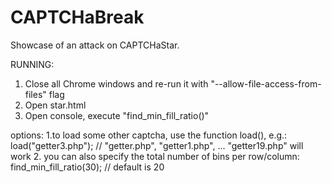 # CAPTCHaBreak

Showcase of an attack on CAPTCHaStar.



RUNNING:

1. Close all Chrome windows and re-run it with "--allow-file-access-from-files" flag
2. Open star.html
3. Open console, execute "find_min_fill_ratio()"

options:
  1.to load some other captcha, use the function load(), e.g.:
      load("getter3.php");  // "getter.php", "getter1.php", ... "getter19.php" will work
  2. you can also specify the total number of bins per row/column:
      find_min_fill_ratio(30);   // default is 20
